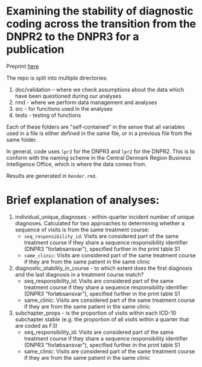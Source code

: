 # Examining the stability of diagnostic coding across the transition from the DNPR2 to the DNPR3 for a publication
Preprint [here](https://www.medrxiv.org/content/10.1101/2022.03.03.22271695v1)

The repo is split into multiple directories:
1. doc/validation – where we check assumptions about the data which have been questioned during our analyses
2. rmd - where we perform data management and analyses
3. src - for functions used in the analyses
4. tests - testing of functions

Each of these folders are "self-contained" in the sense that all variables used in a file is either defined in the same file, or in a previous file from the same folder.

In general, code uses `lpr3` for the DNPR3 and `lpr2` for the DNPR2. This is to conform with the naming scheme in the Central Denmark Region Business Intelligence Office, which is where the data comes from.

Results are generated in `Render.rmd`. 

# Brief explanation of analyses:
1. individual_unique_diagnoses - within-quarter incident number of unique diagnoses. Calculated for two approaches to determining whether a sequence of visits is from the same treatment course:
    * `seq_responsibility_id`: Visits are considered part of the same treatment course if they share a sequence responsibility identifier (DNPR3 "forløbsansvar"), specified further in the print table S1
    * `same_clinic`: Visits are considered part of the same treatment course if they are from the same patient in the same clinic
2. diagnostic_stability_in_course - to which extent does the first diagnosis and the last diagnosis in a treatment course match?
    * seq_responsibility_id: Visits are considered part of the same treatment course if they share a sequence responsibility identifier (DNPR3 "forløbsansvar"), specified further in the print table S1
    * same_clinic: Visits are considered part of the same treatment course if they are from the same patient in the same clinic
3. subchapter_props - is the proportion of visits within each ICD-10 subchapter stable (e.g. the proportion of all visits within a quarter that are coded as F3)
    * seq_responsibility_id: Visits are considered part of the same treatment course if they share a sequence responsibility identifier (DNPR3 "forløbsansvar"), specified further in the print table S1
    * same_clinic: Visits are considered part of the same treatment course if they are from the same patient in the same clinic
